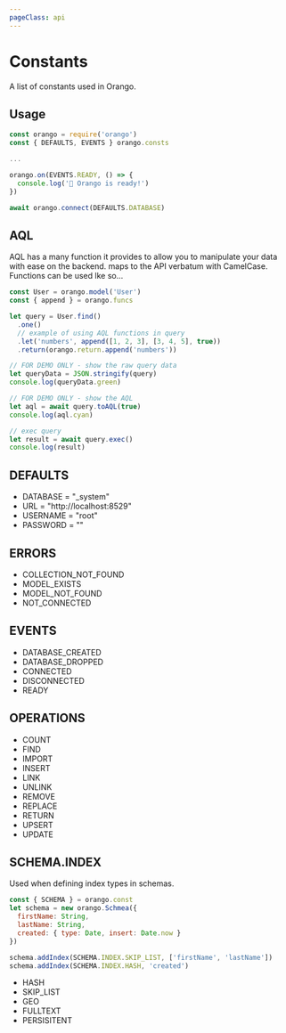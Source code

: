 ```yaml
---
pageClass: api
---
```


# Constants

A list of constants used in Orango.

## Usage

```js
const orango = require('orango')
const { DEFAULTS, EVENTS } orango.consts

...

orango.on(EVENTS.READY, () => {
  console.log('🍊 Orango is ready!')
})

await orango.connect(DEFAULTS.DATABASE)
```

## AQL

AQL has a many function it provides to allow you to manipulate your data with ease on the backend. <o-orango /> maps 
to the API verbatum with CamelCase. Functions can be used lke so...

```js
const User = orango.model('User')
const { append } = orango.funcs

let query = User.find()
  .one()
  // example of using AQL functions in query
  .let('numbers', append([1, 2, 3], [3, 4, 5], true))
  .return(orango.return.append('numbers'))

// FOR DEMO ONLY - show the raw query data
let queryData = JSON.stringify(query)
console.log(queryData.green)

// FOR DEMO ONLY - show the AQL
let aql = await query.toAQL(true)
console.log(aql.cyan)

// exec query
let result = await query.exec()
console.log(result)

```

## DEFAULTS

* DATABASE = "_system"
* URL = "http://localhost:8529"
* USERNAME = "root"
* PASSWORD = ""

## ERRORS

* COLLECTION_NOT_FOUND
* MODEL_EXISTS
* MODEL_NOT_FOUND
* NOT_CONNECTED

## EVENTS

* DATABASE_CREATED
* DATABASE_DROPPED
* CONNECTED
* DISCONNECTED
* READY

## OPERATIONS

* COUNT
* FIND
* IMPORT
* INSERT
* LINK
* UNLINK
* REMOVE
* REPLACE
* RETURN
* UPSERT
* UPDATE

## SCHEMA.INDEX

Used when defining index types in schemas.

```js
const { SCHEMA } = orango.const
let schema = new orango.Schmea({
  firstName: String,
  lastName: String,
  created: { type: Date, insert: Date.now }
})

schema.addIndex(SCHEMA.INDEX.SKIP_LIST, ['firstName', 'lastName'])
schema.addIndex(SCHEMA.INDEX.HASH, 'created')
```

* HASH
* SKIP_LIST
* GEO
* FULLTEXT
* PERSISITENT